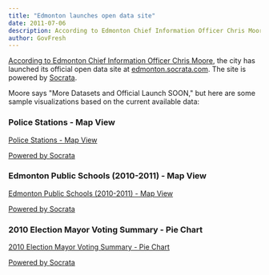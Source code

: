 ```yaml
---
title: "Edmonton launches open data site"
date: 2011-07-06
description: According to Edmonton Chief Information Officer Chris Moore, the city has launched its official open data site at edmonton.socrata.com.
author: GovFresh
---
```




<a href="http://twitter.com/#!/chrisj_moore/statuses/88835499480973313">According to Edmonton Chief Information Officer Chris Moore</a>, the city has launched its official open data site at <a href="http://edmonton.socrata.com">edmonton.socrata.com</a>. The site is powered by <a href="http://Socrata.com">Socrata</a>.

Moore says "More Datasets and Official Launch SOON," but here are some sample visualizations based on the current available data:

<h3>Police Stations - Map View</h3>

<div><a href="http://edmonton.socrata.com/Facilities-and-Structures/Police-Stations-Map-View/nkgv-n5kh" title="Police Stations - Map View" target="_blank">Police Stations - Map View</a><p><a href="http://www.socrata.com/" target="_blank">Powered by Socrata</a></p></div>

<h3>Edmonton Public Schools (2010-2011) - Map View</h3>

<div><a href="http://edmonton.socrata.com/Education/Edmonton-Public-Schools-2010-2011-Map-View/t2wg-5pim" title="Edmonton Public Schools (2010-2011) - Map View" target="_blank">Edmonton Public Schools (2010-2011) - Map View</a><p><a href="http://www.socrata.com/" target="_blank">Powered by Socrata</a></p></div>

<h3>2010 Election Mayor Voting Summary - Pie Chart</h3>

<div><a href="http://edmonton.socrata.com/City-Administration/2010-Election-Mayor-Voting-Summary-Pie-Chart/gem5-v2v7" title="2010 Election Mayor Voting Summary - Pie Chart" target="_blank">2010 Election Mayor Voting Summary - Pie Chart</a><p><a href="http://www.socrata.com/" target="_blank">Powered by Socrata</a></p></div>
